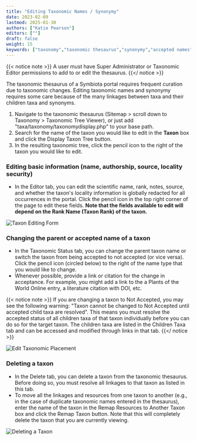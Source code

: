 ```yaml
---
title: "Editing Taxonomic Names / Synonymy"
date: 2023-02-09
lastmod: 2025-01-30
authors: ["Katie Pearson"]
editors: [""]
draft: false
weight: 15
keywords: ["taxonomy","taxonomic thesaurus","synonymy","accepted names","locality security"]
---
```


{{< notice note >}}
  A user must have Super Administrator or Taxonomic Editor permissions to add to or edit the thesaurus.
{{</ notice >}}

The taxonomic thesaurus of a Symbiota portal requires frequent curation due to taxonomic changes. Editing taxonomic names and synonymy requires some care because of the many linkages between taxa and their children taxa and synonyms.

1. Navigate to the taxonomic thesaurus (Sitemap > scroll down to Taxonomy > Taxonomic Tree Viewer), or just add "taxa/taxonomy/taxonomydisplay.php" to your base path.
2. Search for the name of the taxon you would like to edit in the **Taxon** box and click the Display Taxon Tree button.
3. In the resulting taxonomic tree, click the pencil icon to the right of the taxon you would like to edit.

### Editing basic information (name, authorship, source, locality security)

* In the Editor tab, you can edit the scientific name, rank, notes, source, and whether the taxon's locality information is globally redacted for all occurrences in the portal. Click the pencil icon in the top right corner of the page to edit these fields. **Note that the fields available to edit will depend on the Rank Name (Taxon Rank) of the taxon.**

![Taxon Editing Form](/symbiota-docs/images/edittaxon.PNG)

### Changing the parent or accepted name of a taxon

* In the Taxonomic Status tab, you can change the parent taxon name or switch the taxon from being accepted to not accepted (or vice versa). Click the pencil icon (circled below) to the right of the name type that you would like to change.
* Whenever possible, provide a link or citation for the change in acceptance. For example, you might add a link to the a Plants of the World Online entry, a literature citation with DOI, etc.

{{< notice note >}}
  If you are changing a taxon to Not Accepted, you may see the following warning: "Taxon cannot be changed to Not Accepted until accepted child taxa are resolved". This means you must resolve the accepted status of all children taxa of that taxon individually before you can do so for the target taxon. The children taxa are listed in the Children Taxa tab and can be accessed and modified through links in that tab. 
{{</ notice >}}

![Edit Taxonomic Placement](/symbiota-docs/images/edittaxonomicplacement.PNG)


### Deleting a taxon

* In the Delete tab, you can delete a taxon from the taxonomic thesaurus. Before doing so, you must resolve all linkages to that taxon as listed in this tab.
* To move all the linkages and resources from one taxon to another (e.g., in the case of duplicate taxonomic names entered in the thesaurus), enter the name of the taxon in the Remap Resources to Another Taxon box and click the Remap Taxon button. Note that this will completely delete the taxon that you are currently viewing.

![Deleting a Taxon](/symbiota-docs/images/deletetaxon.PNG)